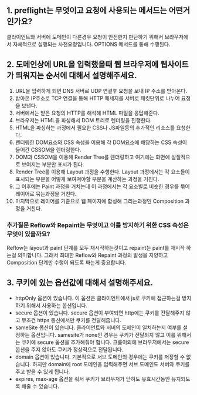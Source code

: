 ## 1. preflight는 무엇이고 요청에 사용되는 메서드는 어떤거 인가요?

클라이언트와 서버에 도메인이 다른경우 요청이 안전한지 판단하기 위해서 브라우저에서 자체적으로 실행되는 사전요청입니다. 
OPTIONS 메서드를 통해 수행된다. 

## 2. 도메인상에 URL을 입력했을때 웹 브라우저에 웹사이트가 띄워지는 순서에 대해서 설명해주세요.

1. URL을 입력하게 되면 DNS 서버로 UDP 연결후 요청을 보내 IP 주소를 받아온다. 
2. 받아온 IP주소로 TCP 연결을 통해 HTTP 메세지를 서버로 패킷단위로 나누어 요청을 보낸다. 
3. 서버에서는 받은 요청의 HTTP를 해석해 HTML 파일을 응답해준다. 
4. 브라우저는 HTML을 파싱해서 DOM 트리로 렌더링을 진행한다.
5. HTML을 파싱하는 과정에서 필요한 CSS나 JS파일등의 추가적인 리소스를 요청한다. 
6. 렌더링한 DOM요소와 CSS 속성을 이용해 각 DOM요소에 해당하는 CSS 속성이 들어간 CSSOM을 렌더링한다.
7. DOM과 CSSOM을 이용해 Render Tree를 렌더링하고 여기에는 화면에 실질적으로 보여지는 부분만 표시가 된다. 
8. Render Tree를 이용해 Layout 과정을 수행한다. Layout 과정에서는 각 요소들이 표시되는 부분을 어떻게 보여져야할 부분을 계산하는 과정을 거친다.
9. 그 이후에는 Paint 과정을 거치는데 이 과정에서는 각 요소별로 비슷한 경우를 묶어 레이어로 묶는과정을 거친다. 
10. 마지막으로 레이어를 기준으로 웹 페이지에 합성해 그리는과정인 Composition 과정을 거친다. 

### 추가질문 Reflow와 Repaint는 무엇이고 이를 방지하기 위한 CSS 속성은 무엇이 있을까요?

Reflow는 layout과 paint 단계를 모두 재시작하는것이고 repaint는 paint를 재시작 하는걸 의미합니다. 
그래서 최대한 Reflow와 Repaint 과정의 발생을 지양하고 Composition 단계만 수행이 되도록 짜는게 중요합니다. 

## 3. 쿠키에 있는 옵션값에 대해서 설명해주세요.

- httpOnly 옵션이 있습니다. 이 옵션은 클라이언트에서 js로 쿠키에 접근하는걸 방지하기 위해서 사용하는 옵션입니다.
- secure 옵션이 있습니다. secure 옵션이 부여되면 http에는 쿠키를 전달해주지 않고 무조건 https 통신에서만 쿠키를 전달해줍니다.
- sameSite 옵션이 있습니다. 클라이언트와 서버의 도메인이 일치하는지 여부를 설정하는 옵션입니다. samesite가 none인 경우는 쿠키가 전달되지 않고 이를 위해서는 쿠키에 secure 옵션을 추가해줘야 합니다. 크롬이외에 브라우저에서는 secure 옵션을 주지 않아도 쿠키가 정상적으로 전달됩니다.
- domain 옵션이 있습니다. 기본적으로 서브 도메인의 경우에는 쿠키를 저장할 수 없습니다. 하지만 domain에 root 도메인을 입력해주면 서브 도메인도 서버와 쿠키를 주고 받을 수 있게 됩니다.
- expires, max-age 옵션을 줘서 쿠키가 브라우저가 닫혀도 유효시간동안 유지되도록 해줄 수 있습니다. 